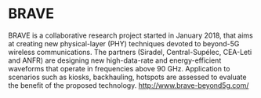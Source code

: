 # BRAVE
BRAVE is a collaborative research project started in January 2018, that aims at creating new physical-layer (PHY) techniques devoted to beyond-5G wireless communications. The partners (Siradel, Central-Supélec, CEA-Leti and ANFR) are designing new high-data-rate and energy-efficient waveforms that operate in frequencies above 90 GHz. Application to scenarios such as kiosks, backhauling, hotspots are assessed to evaluate the benefit of the proposed technology. http://www.brave-beyond5g.com/
